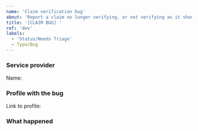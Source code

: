 ```yaml
---
name: 'Claim verification bug'
about: 'Report a claim no longer verifying, or not verifying as it should'
title: '[CLAIM BUG] '
ref: 'dev'
labels:
  - 'Status/Needs Triage'
  - Type/Bug
---
```


### Service provider

Name: 

### Profile with the bug

<!-- Optional: only if you're willing to share your profile -->
Link to profile:

### What happened


